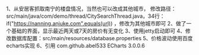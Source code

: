 1、从安居客抓取南宁的楼盘情况，当然也可以改成其他城市，
  修改路径：src/main/java/com/demo/thread/CitySearchThread.java，34行：if("https://nanning.anjuke.com".equals(url)) ，修改为其他城市即可
2、做了一个基础的界面，显示最近两天或7天的房价有无变化
3、使用jetty启动即可
4、修改数据库配置：src/main/resources/database.properties
5、价格波动使用百度echarts实现
6、引用
  <dependency>
			<groupId>com.github.abel533</groupId>
			<artifactId>ECharts</artifactId>
			<version>3.0.0.6</version>
		</dependency>

